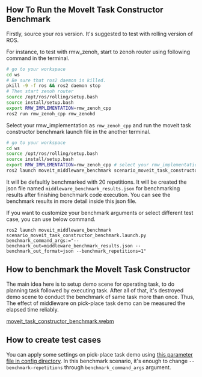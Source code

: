 ## How To Run the MoveIt Task Constructor Benchmark

Firstly, source your ros version. It's suggested to test with rolling version of ROS.

For instance, to test with rmw_zenoh, start to zenoh router using following command in the terminal.
```sh
# go to your workspace
cd ws
# Be sure that ros2 daemon is killed.
pkill -9 -f ros && ros2 daemon stop
# Then start zenoh router
source /opt/ros/rolling/setup.bash
source install/setup.bash
export RMW_IMPLEMENTATION=rmw_zenoh_cpp
ros2 run rmw_zenoh_cpp rmw_zenohd
```

Select your rmw_implementation as `rmw_zenoh_cpp` and run the moveit task constructor benchmark launch file in the another terminal.
```sh
# go to your workspace
cd ws
source /opt/ros/rolling/setup.bash
source install/setup.bash
export RMW_IMPLEMENTATION=rmw_zenoh_cpp # select your rmw_implementation to benchmark
ros2 launch moveit_middleware_benchmark scenario_moveit_task_constructor_benchmark.launch.py
```

It will be defaultly benchmarked with 20 repetitions. It will be created the json file named `middleware_benchmark_results.json` for benchmarking results after finishing benchmark code execution. You can see the benchmark results in more detail inside this json file.

If you want to customize your benchmark arguments or select different test case, you can use below command.

```shell
ros2 launch moveit_middleware_benchmark scenario_moveit_task_constructor_benchmark.launch.py benchmark_command_args:="--benchmark_out=middleware_benchmark_results.json --benchmark_out_format=json --benchmark_repetitions=1"
```

## How to benchmark the MoveIt Task Constructor

The main idea here is to setup demo scene for operating task, to do planning task followed by executing task. After all of that, it's destroyed demo scene to conduct the benchmark of same task more than once. Thus, The effect of middleware on pick-place task demo can be measured the elapsed time reliably.

[moveit_task_constructor_benchmark.webm](https://gist.github.com/user-attachments/assets/c4848652-9522-4ccb-988d-3a80d1e5d23f)

## How to create test cases

You can apply some settings on pick-place task demo using [this parameter file in config directory](../../config/pick_place_demo_configs.yaml). In this benchmark scenario, it's enough to change `--benchmark-repetitions` through `benchmark_command_args` argument.
